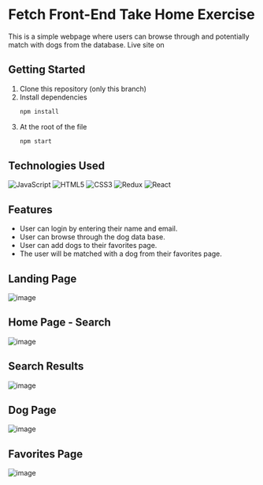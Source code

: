 
# Fetch Front-End Take Home Exercise
This is a simple webpage where users can browse through and potentially match with dogs from the database.
Live site on 

## Getting Started
1. Clone this repository (only this branch)
2. Install dependencies
      ```bash
      npm install
      ```
3. At the root of the file
      ```bash
      npm start
      ```

## Technologies Used

<div>
      
  ![JavaScript](https://img.shields.io/badge/javascript-%23323330.svg?style=for-the-badge&logo=javascript&logoColor=%23F7DF1E)
  ![HTML5](https://img.shields.io/badge/html5-%23E34F26.svg?style=for-the-badge&logo=html5&logoColor=white)
  ![CSS3](https://img.shields.io/badge/css3-%231572B6.svg?style=for-the-badge&logo=css3&logoColor=white)
  ![Redux](https://img.shields.io/badge/redux-%23593d88.svg?style=for-the-badge&logo=redux&logoColor=white)
  ![React](https://img.shields.io/badge/react-%2320232a.svg?style=for-the-badge&logo=react&logoColor=%2361DAFB)
  
</div>

## Features
* User can login by entering their name and email.
* User can browse through the dog data base.
* User can add dogs to their favorites page.
* The user will be matched with a dog from their favorites page.

## Landing Page
![image](https://spnotify.s3.us-east-2.amazonaws.com/fetch-login.png)

## Home Page - Search
![image](https://spnotify.s3.us-east-2.amazonaws.com/fetch-home-search.png)

## Search Results
![image](https://spnotify.s3.us-east-2.amazonaws.com/fetch-searchresults.png)

## Dog Page
![image](https://spnotify.s3.us-east-2.amazonaws.com/fetch-modal-dog.png)

## Favorites Page
![image](https://spnotify.s3.us-east-2.amazonaws.com/fetch-favorits.png)
